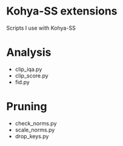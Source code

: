 # Kohya-SS extensions

Scripts I use with Kohya-SS

# Analysis

- clip_iqa.py
- clip_score.py
- fid.py

# Pruning

- check_norms.py
- scale_norms.py
- drop_keys.py


